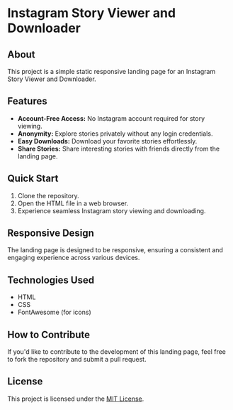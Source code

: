 # Instagram Story Viewer and Downloader

## About
This project is a simple static responsive landing page for an Instagram Story Viewer and Downloader.

## Features
- **Account-Free Access:** No Instagram account required for story viewing.
- **Anonymity:** Explore stories privately without any login credentials.
- **Easy Downloads:** Download your favorite stories effortlessly.
- **Share Stories:** Share interesting stories with friends directly from the landing page.

## Quick Start
1. Clone the repository.
2. Open the HTML file in a web browser.
3. Experience seamless Instagram story viewing and downloading.

## Responsive Design
The landing page is designed to be responsive, ensuring a consistent and engaging experience across various devices.

## Technologies Used
- HTML
- CSS
- FontAwesome (for icons)

## How to Contribute
If you'd like to contribute to the development of this landing page, feel free to fork the repository and submit a pull request.

## License
This project is licensed under the [MIT License](LICENSE).
